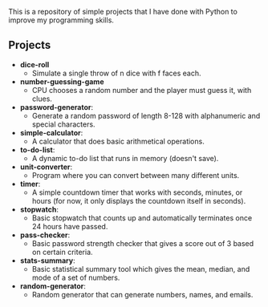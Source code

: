 This is a repository of simple projects that I have done with Python to improve my programming skills.

## Projects
- **dice-roll**
    - Simulate a single throw of n dice with f faces each.
- **number-guessing-game**
    - CPU chooses a random number and the player must guess it, with clues.
- **password-generator**:
    - Generate a random password of length 8-128 with alphanumeric and special characters.
- **simple-calculator**:
    - A calculator that does basic arithmetical operations.
- **to-do-list**:
    - A dynamic to-do list that runs in memory (doesn't save).
- **unit-converter**:
    - Program where you can convert between many different units.
- **timer**:
    - A simple countdown timer that works with seconds, minutes, or hours (for now, it only displays the countdown itself in seconds).
- **stopwatch**:
    - Basic stopwatch that counts up and automatically terminates once 24 hours have passed.
- **pass-checker**:
    - Basic password strength checker that gives a score out of 3 based on certain criteria.
- **stats-summary**:
    - Basic statistical summary tool which gives the mean, median, and mode of a set of numbers.
- **random-generator**:
    - Random generator that can generate numbers, names, and emails.

